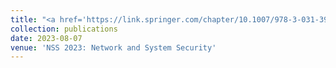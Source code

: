 ```yaml
---
title: "<a href='https://link.springer.com/chapter/10.1007/978-3-031-39828-5_20' style='color: #032670;'>Security Analysis of Mobile Point-of-Sale Terminals</a> [<a href='http://Mahshidmehr.github.io/files/mPoS.pdf' style='color: #034a03;'>Download PDF</a>]"
collection: publications
date: 2023-08-07
venue: 'NSS 2023: Network and System Security'
---
```

